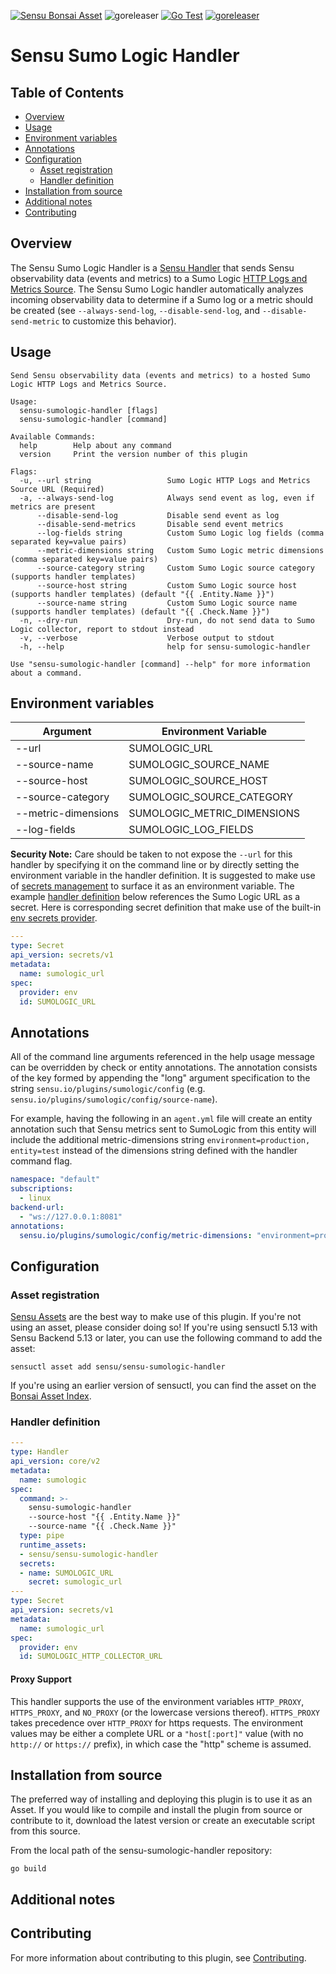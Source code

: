[![Sensu Bonsai Asset](https://img.shields.io/badge/Bonsai-Download%20Me-brightgreen.svg?colorB=89C967&logo=sensu)](https://bonsai.sensu.io/assets/sensu/sensu-sumologic-handler)
![goreleaser](https://github.com/sensu/sensu-sumologic-handler/workflows/goreleaser/badge.svg)
[![Go Test](https://github.com/sensu/sensu-sumologic-handler/workflows/Go%20Test/badge.svg)](https://github.com/sensu/sensu-sumologic-handler/actions?query=workflow%3A%22Go+Test%22)
[![goreleaser](https://github.com/sensu/sensu-sumologic-handler/workflows/goreleaser/badge.svg)](https://github.com/sensu/sensu-sumologic-handler/actions?query=workflow%3Agoreleaser)


# Sensu Sumo Logic Handler

## Table of Contents
- [Overview](#overview)
- [Usage](#usage)
- [Environment variables](#environment-variables)
- [Annotations](#annotations)
- [Configuration](#configuration)
  - [Asset registration](#asset-registration)
  - [Handler definition](#handler-definition)
- [Installation from source](#installation-from-source)
- [Additional notes](#additional-notes)
- [Contributing](#contributing)

## Overview

The Sensu Sumo Logic Handler is a [Sensu Handler](https://docs.sensu.io/sensu-go/latest/reference/handlers/) that sends Sensu observability data (events and metrics) to a Sumo Logic [HTTP Logs and Metrics Source](https://help.sumologic.com/03Send-Data/Sources/02Sources-for-Hosted-Collectors/HTTP-Source).
The Sensu Sumo Logic handler automatically analyzes incoming observability data to determine if a Sumo log or a metric should be created (see `--always-send-log`, `--disable-send-log`, and `--disable-send-metric` to customize this behavior).

## Usage

```
Send Sensu observability data (events and metrics) to a hosted Sumo Logic HTTP Logs and Metrics Source.

Usage:
  sensu-sumologic-handler [flags]
  sensu-sumologic-handler [command]

Available Commands:
  help        Help about any command
  version     Print the version number of this plugin

Flags:
  -u, --url string                 Sumo Logic HTTP Logs and Metrics Source URL (Required)
  -a, --always-send-log            Always send event as log, even if metrics are present
      --disable-send-log           Disable send event as log
      --disable-send-metrics       Disable send event metrics
      --log-fields string          Custom Sumo Logic log fields (comma separated key=value pairs)
      --metric-dimensions string   Custom Sumo Logic metric dimensions (comma separated key=value pairs)
      --source-category string     Custom Sumo Logic source category (supports handler templates)
      --source-host string         Custom Sumo Logic source host (supports handler templates) (default "{{ .Entity.Name }}")
      --source-name string         Custom Sumo Logic source name (supports handler templates) (default "{{ .Check.Name }}")
  -n, --dry-run                    Dry-run, do not send data to Sumo Logic collector, report to stdout instead
  -v, --verbose                    Verbose output to stdout
  -h, --help                       help for sensu-sumologic-handler

Use "sensu-sumologic-handler [command] --help" for more information about a command.
```

## Environment variables

|Argument             |Environment Variable         |
|---------------------|-----------------------------|
|--url                |SUMOLOGIC_URL                |
|--source-name        |SUMOLOGIC_SOURCE_NAME        |
|--source-host        |SUMOLOGIC_SOURCE_HOST        |
|--source-category    |SUMOLOGIC_SOURCE_CATEGORY    |
|--metric-dimensions  |SUMOLOGIC_METRIC_DIMENSIONS  |
|--log-fields         |SUMOLOGIC_LOG_FIELDS         |

**Security Note:** Care should be taken to not expose the `--url` for this handler by specifying it on the command line or by directly setting the environment variable in the handler definition.
It is suggested to make use of [secrets management](https://docs.sensu.io/sensu-go/latest/operations/manage-secrets/secrets/) to surface it as an environment variable.
The example [handler definition](#handler-definition) below references the Sumo Logic URL as a secret.
Here is corresponding secret definition that make use of the built-in [env secrets provider](https://docs.sensu.io/sensu-go/latest/operations/manage-secrets/secrets-providers/#env-secrets-provider-example).

```yml
---
type: Secret
api_version: secrets/v1
metadata:
  name: sumologic_url
spec:
  provider: env
  id: SUMOLOGIC_URL
```

## Annotations

All of the command line arguments referenced in the help usage message can be overridden by check or entity annotations.
The annotation consists of the key formed by appending the "long" argument specification to the string `sensu.io/plugins/sumologic/config` (e.g. `sensu.io/plugins/sumologic/config/source-name`).

For example, having the following in an `agent.yml` file will create an entity annotation such that Sensu metrics sent to SumoLogic from this entity will include the additional metric-dimensions string `environment=production, entity=test` instead of the dimensions string defined with the handler command flag.

```yml
namespace: "default"
subscriptions:
  - linux
backend-url:
  - "ws://127.0.0.1:8081"
annotations:
  sensu.io/plugins/sumologic/config/metric-dimensions: "environment=production, entity=test"
```

## Configuration

### Asset registration

[Sensu Assets](https://docs.sensu.io/sensu-go/latest/reference/assets/) are the best way to make use of this plugin.
If you're not using an asset, please consider doing so!
If you're using sensuctl 5.13 with Sensu Backend 5.13 or later, you can use the following command to add the asset:

```
sensuctl asset add sensu/sensu-sumologic-handler
```

If you're using an earlier version of sensuctl, you can find the asset on the [Bonsai Asset Index](https://bonsai.sensu.io/assets/sensu/sensu-sumologic-handler).

### Handler definition

```yml
---
type: Handler
api_version: core/v2
metadata:
  name: sumologic
spec:
  command: >-
    sensu-sumologic-handler
    --source-host "{{ .Entity.Name }}"
    --source-name "{{ .Check.Name }}"
  type: pipe
  runtime_assets:
  - sensu/sensu-sumologic-handler
  secrets:
  - name: SUMOLOGIC_URL
    secret: sumologic_url
---
type: Secret
api_version: secrets/v1
metadata:
  name: sumologic_url
spec:
  provider: env
  id: SUMOLOGIC_HTTP_COLLECTOR_URL
```

#### Proxy Support

This handler supports the use of the environment variables `HTTP_PROXY`, `HTTPS_PROXY`, and `NO_PROXY` (or the lowercase versions thereof).
`HTTPS_PROXY` takes precedence over `HTTP_PROXY` for https requests.
The environment values may be either a complete URL or a `"host[:port]"` value (with no `http://` or `https://` prefix), in which case the "http" scheme is assumed.

## Installation from source

The preferred way of installing and deploying this plugin is to use it as an Asset.
If you would like to compile and install the plugin from source or contribute to it, download the latest version or create an executable script from this source.

From the local path of the sensu-sumologic-handler repository:

```
go build
```

## Additional notes

## Contributing

For more information about contributing to this plugin, see [Contributing](https://github.com/sensu/sensu-go/blob/master/CONTRIBUTING.md).
